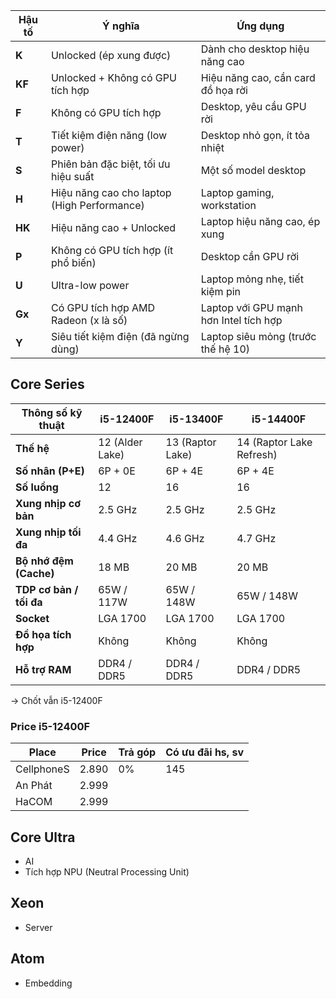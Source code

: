 
| Hậu tố | Ý nghĩa                                     | Ứng dụng                               |
| ------ | ------------------------------------------- | -------------------------------------- |
| **K**  | Unlocked (ép xung được)                     | Dành cho desktop hiệu năng cao         |
| **KF** | Unlocked + Không có GPU tích hợp            | Hiệu năng cao, cần card đồ họa rời     |
| **F**  | Không có GPU tích hợp                       | Desktop, yêu cầu GPU rời               |
| **T**  | Tiết kiệm điện năng (low power)             | Desktop nhỏ gọn, ít tỏa nhiệt          |
| **S**  | Phiên bản đặc biệt, tối ưu hiệu suất        | Một số model desktop                   |
| **H**  | Hiệu năng cao cho laptop (High Performance) | Laptop gaming, workstation             |
| **HK** | Hiệu năng cao + Unlocked                    | Laptop hiệu năng cao, ép xung          |
| **P**  | Không có GPU tích hợp (ít phổ biến)         | Desktop cần GPU rời                    |
| **U**  | Ultra-low power                             | Laptop mỏng nhẹ, tiết kiệm pin         |
| **Gx** | Có GPU tích hợp AMD Radeon (x là số)        | Laptop với GPU mạnh hơn Intel tích hợp |
| **Y**  | Siêu tiết kiệm điện (đã ngừng dùng)         | Laptop siêu mỏng (trước thế hệ 10)     |
## Core Series
| Thông số kỹ thuật       | **i5-12400F**   | **i5-13400F**    | **i5-14400F**            |
| ----------------------- | --------------- | ---------------- | ------------------------ |
| **Thế hệ**              | 12 (Alder Lake) | 13 (Raptor Lake) | 14 (Raptor Lake Refresh) |
| **Số nhân (P+E)**       | 6P + 0E         | 6P + 4E          | 6P + 4E                  |
| **Số luồng**            | 12              | 16               | 16                       |
| **Xung nhịp cơ bản**    | 2.5 GHz         | 2.5 GHz          | 2.5 GHz                  |
| **Xung nhịp tối đa**    | 4.4 GHz         | 4.6 GHz          | 4.7 GHz                  |
| **Bộ nhớ đệm (Cache)**  | 18 MB           | 20 MB            | 20 MB                    |
| **TDP cơ bản / tối đa** | 65W / 117W      | 65W / 148W       | 65W / 148W               |
| **Socket**              | LGA 1700        | LGA 1700         | LGA 1700                 |
| **Đồ họa tích hợp**     | Không           | Không            | Không                    |
| **Hỗ trợ RAM**          | DDR4 / DDR5     | DDR4 / DDR5      | DDR4 / DDR5              |
-> Chốt vẫn i5-12400F
### Price i5-12400F

| Place      | Price | Trả góp | Có ưu đãi hs, sv |
| ---------- | ----- | ------- | ---------------- |
| CellphoneS | 2.890 | 0%      | 145              |
| An Phát    | 2.999 |         |                  |
| HaCOM      | 2.999 |         |                  |

## Core Ultra
- AI
- Tích hợp NPU (Neutral Processing Unit)
## Xeon
- Server
## Atom
- Embedding